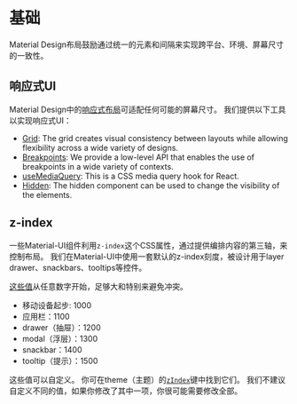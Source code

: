 # 基础

<p class="description">Material Design布局鼓励通过统一的元素和间隔来实现跨平台、环境、屏幕尺寸的一致性。</p>

## 响应式UI

Material Design中的[响应式布局](https://material.io/design/layout/responsive-layout-grid.html)可适配任何可能的屏幕尺寸。 我们提供以下工具以实现响应式UI：

- [Grid](/layout/grid/): The grid creates visual consistency between layouts while allowing flexibility across a wide variety of designs.
- [Breakpoints](/layout/breakpoints/): We provide a low-level API that enables the use of breakpoints in a wide variety of contexts.
- [useMediaQuery](/layout/use-media-query/): This is a CSS media query hook for React.
- [Hidden](/layout/hidden/): The hidden component can be used to change the visibility of the elements.

## z-index

一些Material-UI组件利用`z-index`这个CSS属性，通过提供编排内容的第三轴，来控制布局。 我们在Material-UI中使用一套默认的z-index刻度，被设计用于layer drawer、snackbars、tooltips等控件。

[这些值](https://github.com/mui-org/material-ui/blob/master/packages/material-ui/src/styles/zIndex.js)从任意数字开始，足够大和特别来避免冲突。

- 移动设备起步: 1000
- 应用栏：1100
- drawer（抽屉）：1200
- modal（浮层）：1300
- snackbar：1400
- tooltip（提示）：1500

这些值可以自定义。 你可在theme（主题）的[`zIndex`](/customization/default-theme/?expend-path=$.zIndex)键中找到它们。 我们不建议自定义不同的值，如果你修改了其中一项，你很可能需要修改全部。